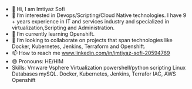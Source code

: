 - 👋 Hi, I am Imtiyaz Sofi
- 👀 I’m interested in Devops/Scripting/Cloud Native technologies. I have 9 + years experience in IT and services industry and specialized in virtualization,Scripting and Administration.
- 🌱 I’m currently learning Openshift.
- 💞️ I’m looking to collaborate on projects that span technologies like Docker, Kubernetes, Jenkins, Terraform and Openshift.
- 📫 How to reach me www.linkedin.com/in/imtiyaz-sofi-20594769
- 😄 Pronouns: HE/HIM
- Skills:
  Vmware Vsphere Virtualization
  powershell/python scripting
  Linux
  Databases mySQL.
  Docker, Kubernetes, Jenkins, Terrafor IAC, AWS
  Openshift
  

<!---
imsofi5/imsofi5 is a ✨ special ✨ repository because its `README.md` (this file) appears on your GitHub profile.
You can click the Preview link to take a look at your changes.
--->
